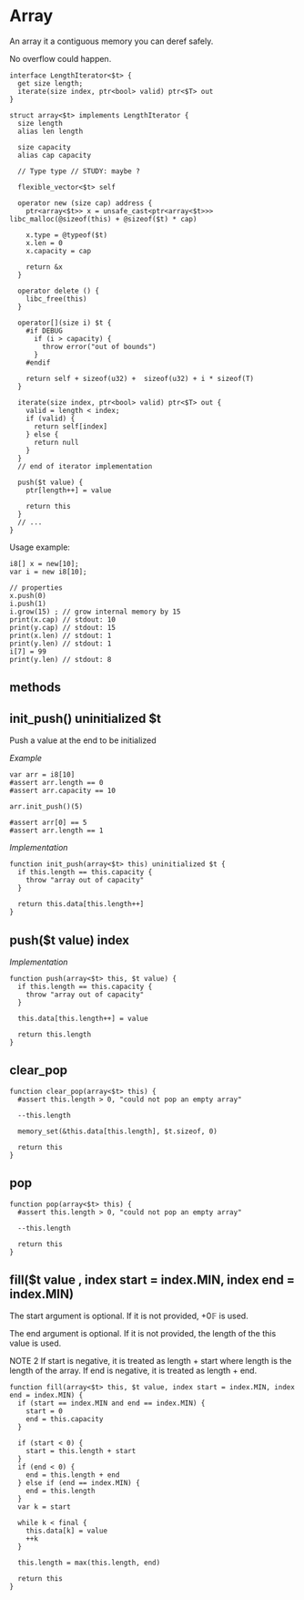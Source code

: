 # Array

An array it a contiguous memory you can deref safely.

No overflow could happen.


```
interface LengthIterator<$t> {
  get size length;
  iterate(size index, ptr<bool> valid) ptr<$T> out
}

struct array<$t> implements LengthIterator {
  size length
  alias len length

  size capacity
  alias cap capacity

  // Type type // STUDY: maybe ?

  flexible_vector<$t> self

  operator new (size cap) address {
    ptr<array<$t>> x = unsafe_cast<ptr<array<$t>>> libc_malloc(@sizeof(this) + @sizeof($t) * cap)

    x.type = @typeof($t)
    x.len = 0
    x.capacity = cap

    return &x
  }

  operator delete () {
    libc_free(this)
  }

  operator[](size i) $t {
    #if DEBUG
      if (i > capacity) {
        throw error("out of bounds")
      }
    #endif

    return self + sizeof(u32) +  sizeof(u32) + i * sizeof(T)
  }

  iterate(size index, ptr<bool> valid) ptr<$T> out {
    valid = length < index;
    if (valid) {
      return self[index]
    } else {
      return null
    }
  }
  // end of iterator implementation

  push($t value) {
    ptr[length++] = value

    return this
  }
  // ...
}

```

Usage example:

```
i8[] x = new[10];
var i = new i8[10];

// properties
x.push(0)
i.push(1)
i.grow(15) ; // grow internal memory by 15
print(x.cap) // stdout: 10
print(y.cap) // stdout: 15
print(x.len) // stdout: 1
print(y.len) // stdout: 1
i[7] = 99
print(y.len) // stdout: 8
```
## methods

## init_push() uninitialized $t

Push a value at the end to be initialized

*Example*

```language
var arr = i8[10]
#assert arr.length == 0
#assert arr.capacity == 10

arr.init_push()(5)

#assert arr[0] == 5
#assert arr.length == 1
```

*Implementation*

```language
function init_push(array<$t> this) uninitialized $t {
  if this.length == this.capacity {
    throw "array out of capacity"
  }

  return this.data[this.length++]
}
```

## push($t value) index

*Implementation*

```language
function push(array<$t> this, $t value) {
  if this.length == this.capacity {
    throw "array out of capacity"
  }

  this.data[this.length++] = value

  return this.length
}
```

## clear_pop

```language
function clear_pop(array<$t> this) {
  #assert this.length > 0, "could not pop an empty array"

  --this.length

  memory_set(&this.data[this.length], $t.sizeof, 0)

  return this
}
```

## pop

```language
function pop(array<$t> this) {
  #assert this.length > 0, "could not pop an empty array"

  --this.length

  return this
}
```

## fill($t value , index start = index.MIN, index end = index.MIN)


The start argument is optional. If it is not provided, +0𝔽 is used.

The end argument is optional. If it is not provided, the length of the this value is used.

NOTE 2
If start is negative, it is treated as length + start where length is the length of the array. If end is negative, it is treated as length + end.

```language
function fill(array<$t> this, $t value, index start = index.MIN, index end = index.MIN) {
  if (start == index.MIN and end == index.MIN) {
    start = 0
    end = this.capacity
  }

  if (start < 0) {
    start = this.length + start
  }
  if (end < 0) {
    end = this.length + end
  } else if (end == index.MIN) {
    end = this.length
  }
  var k = start

  while k < final {
    this.data[k] = value
    ++k
  }

  this.length = max(this.length, end)

  return this
}
```

